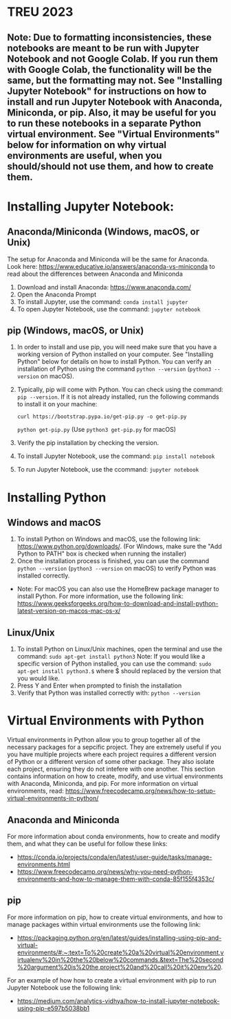 # TREU 2023

## Note: Due to formatting inconsistencies, these notebooks are meant to be run with Jupyter Notebook and not Google Colab. If you run them with Google Colab, the functionality will be the same, but the formatting may not. See "Installing Jupyter Notebook" for instructions on how to install and run Jupyter Notebook with Anaconda, Miniconda, or pip. Also, it may be useful for you to run these notebooks in a separate Python virtual environment. See "Virtual Environments" below for information on why virtual environments are useful, when you should/should not use them, and how to create them. 

# Installing Jupyter Notebook: 

## Anaconda/Miniconda (Windows, macOS, or Unix)
The setup for Anaconda and Miniconda will be the same for Anaconda. Look here: https://www.educative.io/answers/anaconda-vs-miniconda to read about the differences between Anaconda and Miniconda

1. Download and install Anaconda: https://www.anaconda.com/ 
2. Open the Anaconda Prompt
3. To install Jupyter, use the command: ```conda install jupyter```
4. To open Jupyter Notebook, use the command: `jupyter notebook`

## pip (Windows, macOS, or Unix) 
1. In order to install and use pip, you will need make sure that you have a working version of Python installed on your computer. See "Installing Python" below for details on how to install Python. You can verify an installation of Python using the command `python --version` (`python3 --version` on macOS).
2. Typically, pip will come with Python. You can check using the command: `pip --version`. If it is not already installed, run the following commands to install it on your machine: 

    `curl https://bootstrap.pypa.io/get-pip.py -o get-pip.py`

    `python get-pip.py` (Use `python3 get-pip.py` for macOS)

3. Verify the pip installation by checking the version. 
4. To install Jupyter Notebook, use the command: `pip install notebook`
5. To run Jupyter Notebook, use the ccommand: `jupyter notebook`

# Installing Python

## Windows and macOS
1. To install Python on Windows and macOS, use the following link: https://www.python.org/downloads/. (For Windows, make sure the "Add Python to PATH" box is checked when running the installer)
2. Once the installation process is finished, you can use the command `python --version` (`python3 --version` on macOS) to verify Python was installed correctly.
- Note: For macOS you can also use the HomeBrew package manager to install Python. For more information, use the following link: https://www.geeksforgeeks.org/how-to-download-and-install-python-latest-version-on-macos-mac-os-x/

## Linux/Unix
1. To install Python on Linux/Unix machines, open the terminal and use the command: `sudo apt-get install python3` Note: If you would like a specific version of Python installed, you can use the command: `sudo apt-get install python3.$` where $ should replaced by the version that you would like. 
2. Press Y and Enter when prompted to finish the installation
3. Verify that Python was installed correctly with: `python --version` 

# Virtual Environments with Python

Virtual environments in Python allow you to group together all of the necessary packages for a sepcific project. They are extremely useful if you you have multiple projects where each project requires a different version of Python or a different version of some other package. They also isolate each project, ensuring they do not intefere with one another.  This section contains information on how to create, modify, and use virtual environments with Anaconda, Miniconda, and pip. For more information on virtual environments, read: https://www.freecodecamp.org/news/how-to-setup-virtual-environments-in-python/ 

## Anaconda and Miniconda
 For more information about conda environments, how to create and modify them, and what they can be useful for follow these links: 
 - https://conda.io/projects/conda/en/latest/user-guide/tasks/manage-environments.html
 - https://www.freecodecamp.org/news/why-you-need-python-environments-and-how-to-manage-them-with-conda-85f155f4353c/

 ## pip
 For more information on pip, how to create virtual environments, and how to manage packages within virtual environments use the following link: 

- https://packaging.python.org/en/latest/guides/installing-using-pip-and-virtual-environments/#:~:text=To%20create%20a%20virtual%20environment,virtualenv%20in%20the%20below%20commands.&text=The%20second%20argument%20is%20the,project%20and%20call%20it%20env%20.

For an example of how how to create a virtual environment with pip to run Jupyter Notebook use the following link: 

- https://medium.com/analytics-vidhya/how-to-install-jupyter-notebook-using-pip-e597b5038bb1